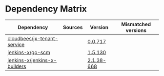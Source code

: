 # Dependency Matrix

Dependency | Sources | Version | Mismatched versions
---------- | ------- | ------- | -------------------
[cloudbees/jx-tenant-service](https://github.com/cloudbees/jx-tenant-service) |  | [0.0.717](https://github.com/cloudbees/jx-tenant-service/releases/tag/v0.0.717) | 
[jenkins-x/go-scm](https://github.com/jenkins-x/go-scm) |  | [1.5.130]() | 
[jenkins-x/jenkins-x-builders](https://github.com/jenkins-x/jenkins-x-builders) |  | [2.1.38-668]() | 
